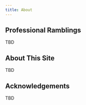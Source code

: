 ```yaml
---
title: About
---
```

## Professional Ramblings

TBD

## About This Site

TBD

## Acknowledgements

TBD
